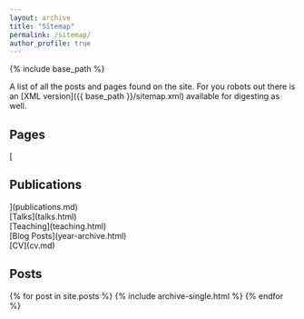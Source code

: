 ```yaml
---
layout: archive
title: "Sitemap"
permalink: /sitemap/
author_profile: true
---
```


{% include base_path %}

A list of all the posts and pages found on the site. For you robots out there is an [XML version]({{ base_path }}/sitemap.xml) available for digesting as well.

<h2>Pages</h2>
<!--
{% for post in site.pages %}
  {% include archive-single.html %}
{% endfor %}
-->
[<h2>Publications</h2>](publications.md)
<br>
[Talks](talks.html)
<br>
[Teaching](teaching.html)
<br>
[Blog Posts](year-archive.html)
<br>
[CV](cv.md)

<h2>Posts</h2>
{% for post in site.posts %}
  {% include archive-single.html %}
{% endfor %}

<!--
{% capture written_label %}'None'{% endcapture %}

{% for collection in site.collections %}
{% unless collection.output == false or collection.label == "posts" %}
  {% capture label %}{{ collection.label }}{% endcapture %}
  {% if label != written_label %}
  <h2>{{ label }}</h2>
  {% capture written_label %}{{ label }}{% endcapture %}
  {% endif %}
{% endunless %}
{% for post in collection.docs %}
  {% unless collection.output == false or collection.label == "posts" %}
  {% include archive-single.html %}
  {% endunless %}
{% endfor %}
{% endfor %}
-->